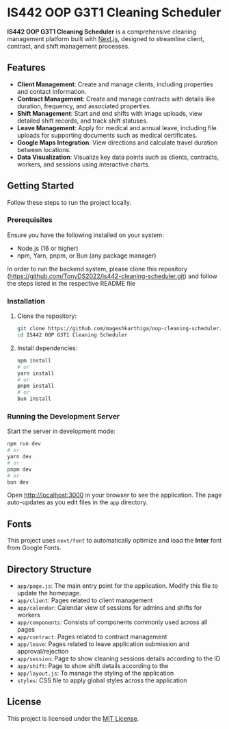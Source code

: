# IS442 OOP G3T1 Cleaning Scheduler

**IS442 OOP G3T1 Cleaning Scheduler** is a comprehensive cleaning management platform built with [Next.js](https://nextjs.org/), designed to streamline client, contract, and shift management processes.

## Features

- **Client Management**: Create and manage clients, including properties and contact information.  
- **Contract Management**: Create and manage contracts with details like duration, frequency, and associated properties.  
- **Shift Management**: Start and end shifts with image uploads, view detailed shift records, and track shift statuses.  
- **Leave Management**: Apply for medical and annual leave, including file uploads for supporting documents such as medical certificates.  
- **Google Maps Integration**: View directions and calculate travel duration between locations.  
- **Data Visualization**: Visualize key data points such as clients, contracts, workers, and sessions using interactive charts.

## Getting Started

Follow these steps to run the project locally.

### Prerequisites

Ensure you have the following installed on your system:
- Node.js (16 or higher)
- npm, Yarn, pnpm, or Bun (any package manager)

In order to run the backend system, please clone this repository (https://github.com/TonyDS2022/is442-cleaning-scheduler.git) and follow the steps listed in the respective README file

### Installation

1. Clone the repository:
   ```bash
   git clone https://github.com/mageshkarthiga/oop-cleaning-scheduler.git
   cd IS442 OOP G3T1 Cleaning Scheduler
   ```

2. Install dependencies:
   ```bash
   npm install
   # or
   yarn install
   # or
   pnpm install
   # or
   bun install
   ```

### Running the Development Server

Start the server in development mode:

```bash
npm run dev
# or
yarn dev
# or
pnpm dev
# or
bun dev
```

Open [http://localhost:3000](http://localhost:3000) in your browser to see the application. The page auto-updates as you edit files in the `app` directory.

## Fonts

This project uses `next/font` to automatically optimize and load the **Inter** font from Google Fonts.

## Directory Structure

- `app/page.js`: The main entry point for the application. Modify this file to update the homepage.
- `app/client`: Pages related to client management
- `app/calendar`: Calendar view of sessions for admins and shifts for workers
- `app/components`: Consists of components commonly used across all pages
- `app/contract`: Pages related to contract management
- `app/leave`: Pages related to leave application submission and approval/rejection
- `app/session`: Page to show cleaning sessions details according to the ID
- `app/shift`: Page to show shift details according to the 
- `app/layout.js`: To manage the styling of the application
- `styles`: CSS file to apply global styles across the application


## License

This project is licensed under the [MIT License](LICENSE).
